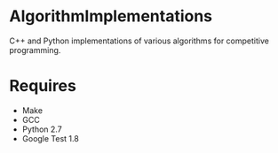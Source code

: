 # AlgorithmImplementations
C++ and Python implementations of various algorithms for competitive programming.

# Requires

 - Make
 - GCC
 - Python 2.7
 - Google Test 1.8


